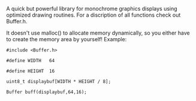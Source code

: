 A quick but powerful library for monochrome graphics displays using optimized drawing routines.
For a discription of all functions check out Buffer.h.

It doesn't use malloc() to allocate memory dynamically, so you either have to create the memory area by yourself!
Example:   

```
#include <Buffer.h>

#define WIDTH   64

#define HEIGHT  16

uint8_t displaybuf[WIDTH * HEIGHT / 8];

Buffer buff(displaybuf,64,16);
```